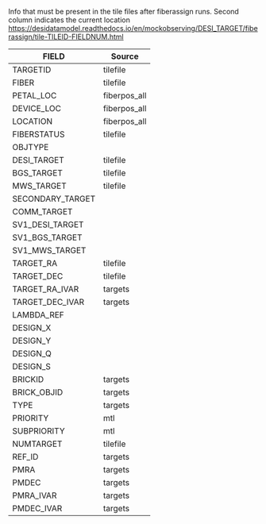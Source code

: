 Info that must be present in the tile files after fiberassign runs.
Second column indicates the current location
https://desidatamodel.readthedocs.io/en/mockobserving/DESI_TARGET/fiberassign/tile-TILEID-FIELDNUM.html

| FIELD | Source |
| --- | ---|
|TARGETID	| tilefile |
| FIBER | tilefile |
| PETAL_LOC	 | fiberpos_all |
| DEVICE_LOC | fiberpos_all |
| LOCATION | fiberpos_all |
| FIBERSTATUS	 | tilefile |
| OBJTYPE | |
| DESI_TARGET| tilefile |
| BGS_TARGET | tilefile |
| MWS_TARGET | tilefile |
| SECONDARY_TARGET	| |
| COMM_TARGET | |
| SV1_DESI_TARGET	| | 
| SV1_BGS_TARGET | |
| SV1_MWS_TARGET | |
| TARGET_RA	 | tilefile |
| TARGET_DEC | tilefile |
| TARGET_RA_IVAR	| targets |
| TARGET_DEC_IVAR	| targets |
| LAMBDA_REF | |
| DESIGN_X | |
| DESIGN_Y	| |
| DESIGN_Q	| |
| DESIGN_S	| |
| BRICKID | targets |
| BRICK_OBJID | targets |
| TYPE | targets |
| PRIORITY | mtl |
| SUBPRIORITY | mtl|
| NUMTARGET | tilefile |
| REF_ID | targets|
| PMRA | targets|
| PMDEC | targets|
| PMRA_IVAR | targets |
| PMDEC_IVAR	|targets|



